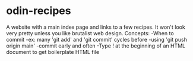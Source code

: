 # odin-recipes
A website with a main index page and links to a few recipes.
It won't look very pretty unless you like brutalist web design.
Concepts:
-When to commit
    -ex: many 'git add' and 'git commit' cycles before 
    -using 'git push origin main'
    -commit early and often
-Type ! at the beginning of an HTML document to get boilerplate HTML file